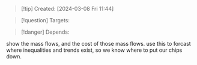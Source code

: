 
>[!tip] Created: [2024-03-08 Fri 11:44]

>[!question] Targets: 

>[!danger] Depends: 

show the mass flows, and the cost of those mass flows.
use this to forcast where inequalities and trends exist, so we know where to put our chips down.